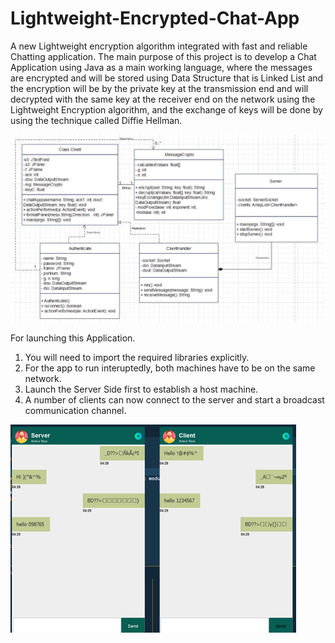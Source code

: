 # Lightweight-Encrypted-Chat-App
A new Lightweight encryption algorithm integrated with fast and reliable Chatting application.
The main purpose of this project is to develop a Chat Application using Java as a main working language, where the messages are encrypted and will be stored using Data Structure that is Linked List and the encryption will be by the private key at the transmission end and  will decrypted with the same key at the receiver end on the network using the Lightweight Encryption algorithm, and the exchange of keys will be done by using the technique called Diffie Hellman. 

![Demonstration of the Working of the Application](image.png)

For launching this Application.
1. You will need to import the required libraries explicitly.
2. For the app to run interuptedly, both machines have to be on the same network.
3. Launch the Server Side first to establish a host machine.
4. A number of clients can now connect to the server and start a broadcast communication channel.

![Live Implementation](image-2.png)


